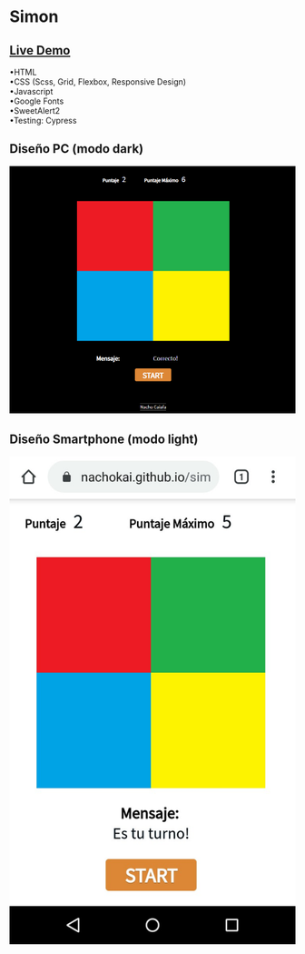 # Simon  
  
## [Live Demo](https://nachokai.github.io/simondice/)  
•HTML  
•CSS (Scss, Grid, Flexbox, Responsive Design)  
•Javascript  
•Google Fonts  
•SweetAlert2  
•Testing: Cypress

## Diseño PC (modo dark)  
![Imagen PC](https://github.com/NachoKai/simondice/blob/gh-pages/img/pc.png?raw=true)  
## Diseño Smartphone (modo light)  
![Imagen PC](https://github.com/NachoKai/simondice/blob/gh-pages/img/sp.jpg?raw=true)
